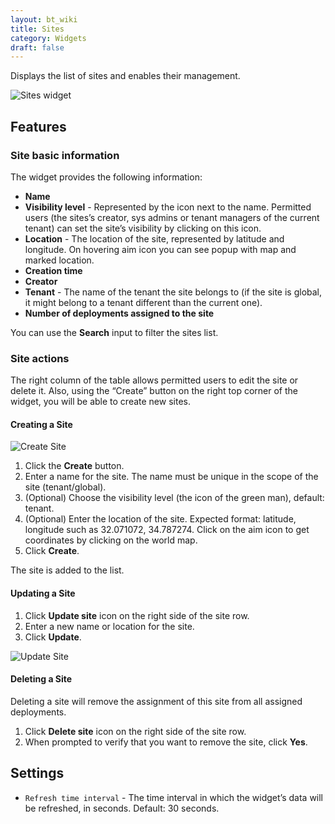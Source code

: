 ```yaml
---
layout: bt_wiki
title: Sites
category: Widgets
draft: false
---
```


Displays the list of sites and enables their management.

![Sites widget]( /images/ui/widgets/sites.png )

## Features

### Site basic information

The widget provides the following information:

* **Name**
* **Visibility level** - Represented by the icon next to the name. Permitted users (the sites’s creator, sys admins or tenant managers of the current tenant) can set the site’s visibility by clicking on this icon.
* **Location** - The location of the site, represented by latitude and longitude. On hovering aim icon you can see popup with map and marked location.
* **Creation time**
* **Creator**
* **Tenant** - The name of the tenant the site belongs to (if the site is global, it might belong to a tenant different than the current one).
* **Number of deployments assigned to the site**

You can use the **Search** input to filter the sites list.


### Site actions

The right column of the table allows permitted users to edit the site or delete it.
Also, using the “Create” button on the right top corner of the widget, you will be able to create new sites.


#### Creating a Site

![Create Site]( /images/ui/widgets/sites_create-site.png )

1. Click the **Create** button.
2. Enter a name for the site. The name must be unique in the scope of the site (tenant/global).
3. (Optional) Choose the visibility level (the icon of the green man), default: tenant.
4. (Optional) Enter the location of the site. Expected format: latitude, longitude such as 32.071072, 34.787274. Click on the aim icon to get coordinates by clicking on the world map.
5. Click **Create**.

The site is added to the list.


#### Updating a Site

1. Click **Update site** icon on the right side of the site row.
2. Enter a new name or location for the site.
3. Click **Update**.

![Update Site]( /images/ui/widgets/sites_update-site.png )


#### Deleting a Site

Deleting a site will remove the assignment of this site from all assigned deployments.

1. Click **Delete site** icon on the right side of the site row.
2. When prompted to verify that you want to remove the site, click **Yes**.


## Settings
* `Refresh time interval` - The time interval in which the widget’s data will be refreshed, in seconds. Default: 30 seconds.
